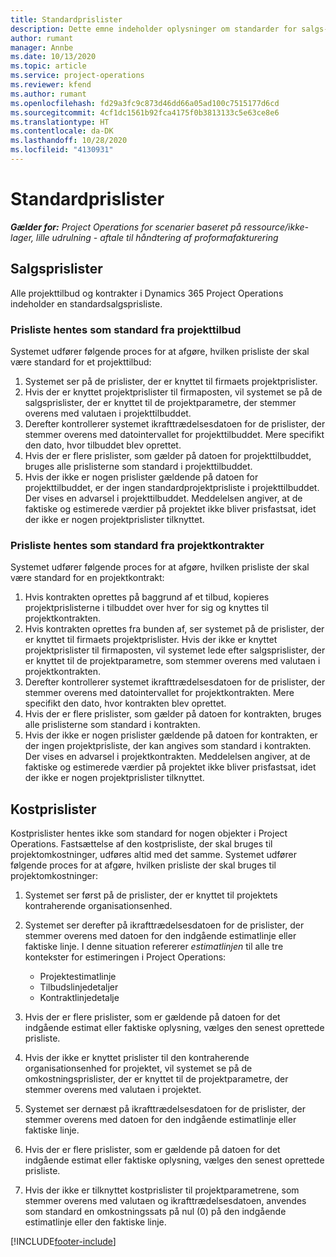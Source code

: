 ```yaml
---
title: Standardprislister
description: Dette emne indeholder oplysninger om standarder for salgs- og omkostningsprislister i Project Operations.
author: rumant
manager: Annbe
ms.date: 10/13/2020
ms.topic: article
ms.service: project-operations
ms.reviewer: kfend
ms.author: rumant
ms.openlocfilehash: fd29a3fc9c873d46dd66a05ad100c7515177d6cd
ms.sourcegitcommit: 4cf1dc1561b92fca4175f0b3813133c5e63ce8e6
ms.translationtype: HT
ms.contentlocale: da-DK
ms.lasthandoff: 10/28/2020
ms.locfileid: "4130931"
---
```

# <a name="default-price-lists"></a>Standardprislister

_**Gælder for:** Project Operations for scenarier baseret på ressource/ikke-lager, lille udrulning - aftale til håndtering af proformafakturering_

## <a name="sales-price-lists"></a>Salgsprislister

Alle projekttilbud og kontrakter i Dynamics 365 Project Operations indeholder en standardsalgsprisliste. 

### <a name="price-list-default-on-project-quotes"></a>Prisliste hentes som standard fra projekttilbud
Systemet udfører følgende proces for at afgøre, hvilken prisliste der skal være standard for et projekttilbud:

1. Systemet ser på de prislister, der er knyttet til firmaets projektprislister. 
2. Hvis der er knyttet projektprislister til firmaposten, vil systemet se på de salgsprislister, der er knyttet til de projektparametre, der stemmer overens med valutaen i projekttilbuddet.
3. Derefter kontrollerer systemet ikrafttrædelsesdatoen for de prislister, der stemmer overens med datointervallet for projekttilbuddet. Mere specifikt den dato, hvor tilbuddet blev oprettet.
4. Hvis der er flere prislister, som gælder på datoen for projekttilbuddet, bruges alle prislisterne som standard i projekttilbuddet.
5. Hvis der ikke er nogen prislister gældende på datoen for projekttilbuddet, er der ingen standardprojektprisliste i projekttilbuddet. Der vises en advarsel i projekttilbuddet. Meddelelsen angiver, at de faktiske og estimerede værdier på projektet ikke bliver prisfastsat, idet der ikke er nogen projektprislister tilknyttet.

### <a name="price-list-default-on-project-contracts"></a>Prisliste hentes som standard fra projektkontrakter 
Systemet udfører følgende proces for at afgøre, hvilken prisliste der skal være standard for en projektkontrakt:

1. Hvis kontrakten oprettes på baggrund af et tilbud, kopieres projektprislisterne i tilbuddet over hver for sig og knyttes til projektkontrakten.
2. Hvis kontrakten oprettes fra bunden af, ser systemet på de prislister, der er knyttet til firmaets projektprislister. Hvis der ikke er knyttet projektprislister til firmaposten, vil systemet lede efter salgsprislister, der er knyttet til de projektparametre, som stemmer overens med valutaen i projektkontrakten.
4. Derefter kontrollerer systemet ikrafttrædelsesdatoen for de prislister, der stemmer overens med datointervallet for projektkontrakten. Mere specifikt den dato, hvor kontrakten blev oprettet.
5. Hvis der er flere prislister, som gælder på datoen for kontrakten, bruges alle prislisterne som standard i kontrakten.
6. Hvis der ikke er nogen prislister gældende på datoen for kontrakten, er der ingen projektprisliste, der kan angives som standard i kontrakten. Der vises en advarsel i projektkontrakten. Meddelelsen angiver, at de faktiske og estimerede værdier på projektet ikke bliver prisfastsat, idet der ikke er nogen projektprislister tilknyttet.

## <a name="cost-price-lists"></a>Kostprislister

Kostprislister hentes ikke som standard for nogen objekter i Project Operations. Fastsættelse af den kostprisliste, der skal bruges til projektomkostninger, udføres altid med det samme. Systemet udfører følgende proces for at afgøre, hvilken prisliste der skal bruges til projektomkostninger:

1. Systemet ser først på de prislister, der er knyttet til projektets kontraherende organisationsenhed.
2. Systemet ser derefter på ikrafttrædelsesdatoen for de prislister, der stemmer overens med datoen for den indgående estimatlinje eller faktiske linje. I denne situation refererer *estimatlinjen* til alle tre kontekster for estimeringen i Project Operations:

    - Projektestimatlinje
    - Tilbudslinjedetaljer
    - Kontraktlinjedetalje
  
3. Hvis der er flere prislister, som er gældende på datoen for det indgående estimat eller faktiske oplysning, vælges den senest oprettede prisliste.
4. Hvis der ikke er knyttet prislister til den kontraherende organisationsenhed for projektet, vil systemet se på de omkostningsprislister, der er knyttet til de projektparametre, der stemmer overens med valutaen i projektet.
5. Systemet ser dernæst på ikrafttrædelsesdatoen for de prislister, der stemmer overens med datoen for den indgående estimatlinje eller faktiske linje. 
6. Hvis der er flere prislister, som er gældende på datoen for det indgående estimat eller faktiske oplysning, vælges den senest oprettede prisliste.
7. Hvis der ikke er tilknyttet kostprislister til projektparametrene, som stemmer overens med valutaen og ikrafttrædelsesdatoen, anvendes som standard en omkostningssats på nul (0) på den indgående estimatlinje eller den faktiske linje.


[!INCLUDE[footer-include](../includes/footer-banner.md)]